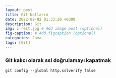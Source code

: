 ```yaml
---
layout: post
title: Git Notlarım
date: 2022-08-02 01:33:20 +0300
description: Git
img: i-rest.jpg # Add image post (optional)
fig-caption: # Add figcaption (optional)
categories: Java
tags: [Git]
---
```





### Git kalıcı olarak ssl doğrulamayı kapatmak

```
git config --global http.sslverify false 
```

